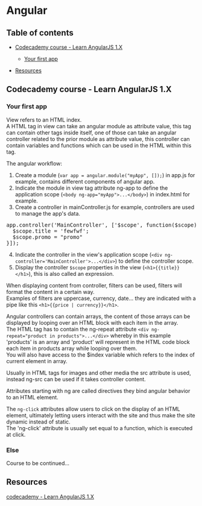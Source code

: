 # Angular

## Table of contents
- [Codecademy course - Learn AngularJS 1.X](#Codecademy-course---Learn-AngularJS-1.X)
  - [Your first app](#Your-first-app)

- [Resources](#Resources)

## Codecademy course - Learn AngularJS 1.X
### Your first app
View refers to an HTML index.<br>
A HTML tag in view can take an angular module as attribute value, this tag can contain other tags inside itself, one of those can take an angular controller related to the prior module as attribute value, this controller can contain variables and functions which can be used in the HTML within this tag.<br>

The angular workflow:
1. Create a module (`var app = angular.module("myApp", []);`) in app.js for example, contains different components of angular app.
2. Indicate the module in view tag attribute ng-app to define the application scope (`<body ng-app="myApp">...</body>`) in index.html for example.
3. Create a controller in mainController.js for example, controllers are used to manage the app's data.
<pre>
app.controller('MainController', ['$scope', function($scope) { 
  $scope.title = 'fewfwf'; 
  $scope.promo = "promo"
}]);
</pre>
4. Indicate the controller in the view's application scope (`<div ng-controller='MainController'>...</div>`) to define the controller scope.
5. Display the controller `$scope` properties in the view (`<h1>{{title}}</h1>`), this is also called an expression.

When displaying content from controller, filters can be used, filters will format the content in a certain way.<br>
Examples of filters are uppercase, currency, date... they are indicated with a pipe like this `<h1>{{price | currency}}</h1>`.

Angular controllers can contain arrays, the content of those arrays can be displayed by looping over an HTML block with each item in the array.<br>
The HTML tag has to contain the ng-repeat attribute `<div ng-repeat="product in products">...</div>` whereby in this example 'products' is an array and 'product' will represent in the HTML code block each item in products array while looping over them.<br>
You will also have access to the $index variable which refers to the index of current element in array.

Usually in HTML tags for images and other media the src attribute is used, instead ng-src can be used if it takes controller content.

Attributes starting with ng are called directives they bind angular behavior to an HTML element.

The `ng-click` attributes allow users to click on the display of an HTML element, ultimately letting users interact with the site and thus make the site dynamic instead of static.<br>
The 'ng-click' attribute is usually set equal to a function, which is executed at click.

### Else
Course to be continued...

## Resources
[codecademy - Learn AngularJS 1.X](https://www.codecademy.com/learn/learn-angularjs)
